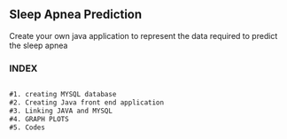 ## Sleep Apnea Prediction

Create your own java application to represent the data required to predict the sleep apnea

### INDEX

```markdown

#1. creating MYSQL database
#2. Creating Java front end application
#3. Linking JAVA and MYSQL
#4. GRAPH PLOTS
#5. Codes


